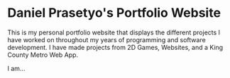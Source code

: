 # Daniel Prasetyo's Portfolio Website

This is my personal portfolio website that displays the different projects I have worked on throughout my years of programming and software development. 
I have made projects from 2D Games, Websites, and a King County Metro Web App.

I am...
